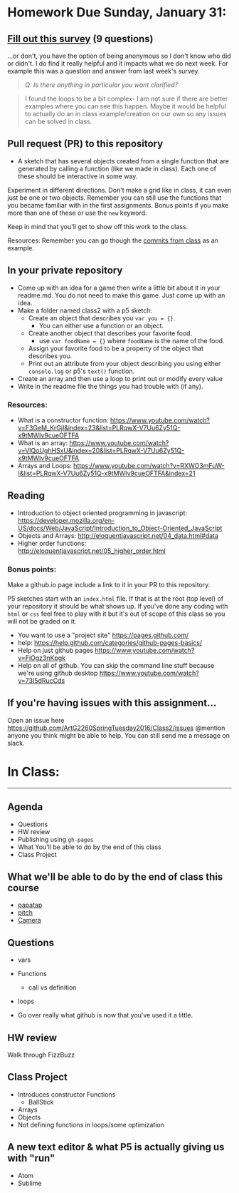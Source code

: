
# Homework Due Sunday, January 31:
## [Fill out this survey](https://surveyplanet.com/56a97f0e4bd6c096645444c4) (9 questions)
…or don't, you have the option of being anonymous so I don't know who did or didn't. I do find it really helpful and it impacts what we do next week. For example this was a question and answer from last week's survey.

> *Q: Is there anything in particular you want clarified?*

> I found the loops to be a bit complex- I am not sure if there are better examples where you can see this happen. Maybe it would be helpful to actually do an in class example/creation on our own so any issues can be solved in class.

## Pull request (PR) to this repository
- A sketch that has several objects created from a single function that are generated by calling a function (like we made in class). Each one of these should be interactive in some way.

Experiment in different directions. Don't make a grid like in class, it can even just be one or two objects. Remember you can still use the functions that you became familiar with in the first assignments. Bonus points if you make more than one of these or use the `new` keyword.

Keep in mind that you'll get to show off this work to the class.

Resources:
Remember you can go though the [commits from class](https://github.com/ArtG2260SpringTuesday2016/Class2/commits/master) as an example.

## In your private repository
- Come up with an idea for a game then write a little bit about it in your readme.md. You do not need to make this game. Just come up with an idea.
- Make a folder named class2 with a p5 sketch:
  - Create an object that describes you `var you = {}`.
    - You can either use a function or an object.
  - Create another object that describes your favorite food.
    - use `var foodName = {}` where `foodName` is the name of the food.
  - Assign your favorite food to be a property of the object that describes you.
  - Print out an attribute from your object describing you using either `console.log` or p5's `text()` function.
- Create an array and then use a loop to print out or modify every value
- Write in the readme file the things you had trouble with (if any).

### Resources:
- What is a constructor function: https://www.youtube.com/watch?v=F3GeM_KrGjI&index=23&list=PLRqwX-V7Uu6Zy51Q-x9tMWIv9cueOFTFA
- What is an array: https://www.youtube.com/watch?v=VIQoUghHSxU&index=20&list=PLRqwX-V7Uu6Zy51Q-x9tMWIv9cueOFTFA
- Arrays and Loops: https://www.youtube.com/watch?v=RXWO3mFuW-I&list=PLRqwX-V7Uu6Zy51Q-x9tMWIv9cueOFTFA&index=21

## Reading
- Introduction to object oriented programming in javascript: https://developer.mozilla.org/en-US/docs/Web/JavaScript/Introduction_to_Object-Oriented_JavaScript
- Objects and Arrays: http://eloquentjavascript.net/04_data.html#data
- Higher order functions: http://eloquentjavascript.net/05_higher_order.html

### Bonus points:
Make a github.io page include a link to it in your PR to this repository.

P5 sketches start with an `index.html` file. If that is at the root (top level) of your repository it should be what shows up. If you've done any coding with `html` or `css` feel free to play with it but it's out of scope of this class so you will not be graded on it.

  - You want to use a "project site" https://pages.github.com/
  - help: https://help.github.com/categories/github-pages-basics/
  - Help on just github pages https://www.youtube.com/watch?v=FiOgz3nKpgk
  - Help on all of github. You can skip the command line stuff because we're using github desktop https://www.youtube.com/watch?v=73I5dRucCds

## If you're having issues with this assignment…
Open an issue here https://github.com/ArtG2260SpringTuesday2016/Class2/issues @mention anyone you think might be able to help. You can still send me a message on slack.

# In Class:
----
## Agenda
- Questions
- HW review
- Publishing using `gh-pages`
- What You'll be able to do by the end of this class
- Class Project

## What we'll be able to do by the end of class this course
- [papatap](http://www.patatap.com/)
- [pitch](http://therewasaguy.github.io/p5-music-viz/demos/08_echonestPitchSegment/)
- [Camera](https://nithi-p.github.io/finalproject/)

## Questions
- vars
- Functions
  - call vs definition
- loops

- Go over really what github is now that you've used it a little.

## HW review
Walk through FizzBuzz

## Class Project
  - Introduces constructor Functions
    - BallStick
  - Arrays
  - Objects
  - Not defining functions in loops/some optimization

## A new text editor & what P5 is actually giving us with "run"
  - Atom
  - Sublime
